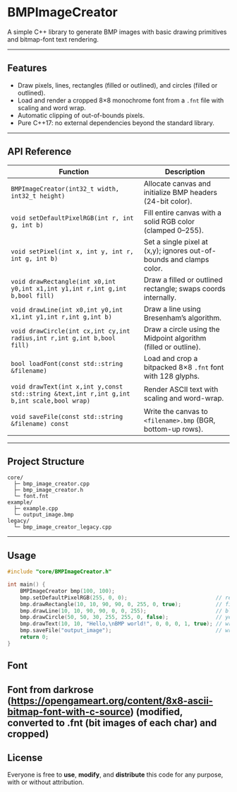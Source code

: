# BMPImageCreator

A simple C++ library to generate BMP images with basic drawing primitives and bitmap-font text rendering.

---

## Features

* Draw pixels, lines, rectangles (filled or outlined), and circles (filled or outlined).
* Load and render a cropped 8×8 monochrome font from a `.fnt` file with scaling and word wrap.
* Automatic clipping of out-of-bounds pixels.
* Pure C++17: no external dependencies beyond the standard library.

---

## API Reference

| Function                                                                                   | Description                                                          |
| ------------------------------------------------------------------------------------------ | -------------------------------------------------------------------- |
| `BMPImageCreator(int32_t width, int32_t height)`                                           | Allocate canvas and initialize BMP headers (24-bit color).           |
| `void setDefaultPixelRGB(int r, int g, int b)`                                             | Fill entire canvas with a solid RGB color (clamped 0–255).           |
| `void setPixel(int x, int y, int r, int g, int b)`                                         | Set a single pixel at (x,y); ignores out-of-bounds and clamps color. |
| `void drawRectangle(int x0,int y0,int x1,int y1,int r,int g,int b,bool fill)`              | Draw a filled or outlined rectangle; swaps coords internally.        |
| `void drawLine(int x0,int y0,int x1,int y1,int r,int g,int b)`                             | Draw a line using Bresenham’s algorithm.                             |
| `void drawCircle(int cx,int cy,int radius,int r,int g,int b,bool fill)`                    | Draw a circle using the Midpoint algorithm (filled or outline).      |
| `bool loadFont(const std::string &filename)`                                               | Load and crop a bitpacked 8×8 `.fnt` font with 128 glyphs.           |
| `void drawText(int x,int y,const std::string &text,int r,int g,int b,int scale,bool wrap)` | Render ASCII text with scaling and word-wrap.                        |
| `void saveFile(const std::string &filename) const`                                         | Write the canvas to `<filename>.bmp` (BGR, bottom-up rows).          |

---

## Project Structure

```
core/
  ├─ bmp_image_creator.cpp
  ├─ bmp_image_creator.h
  └─ font.fnt
example/
  ├─ example.cpp
  └─ output_image.bmp
legacy/
  └─ bmp_image_creator_legacy.cpp
```

---

## Usage

```cpp
#include "core/BMPImageCreator.h"

int main() {
    BMPImageCreator bmp(100, 100);
    bmp.setDefaultPixelRGB(255, 0, 0);                            // red background
    bmp.drawRectangle(10, 10, 90, 90, 0, 255, 0, true);           // filled green box
    bmp.drawLine(10, 10, 90, 90, 0, 0, 255);                      // blue diagonal
    bmp.drawCircle(50, 50, 30, 255, 255, 0, false);               // yellow circle outline
    bmp.drawText(10, 10, "Hello,\nBMP world!", 0, 0, 0, 1, true); // wrapped text
    bmp.saveFile("output_image");                                 // writes "output_image.bmp"
    return 0;
}
```
## Font

Font from darkrose (https://opengameart.org/content/8x8-ascii-bitmap-font-with-c-source) (modified, converted to .fnt (bit images of each char) and cropped)
---

## License

Everyone is free to **use**, **modify**, and **distribute** this code for any purpose, with or without attribution.
